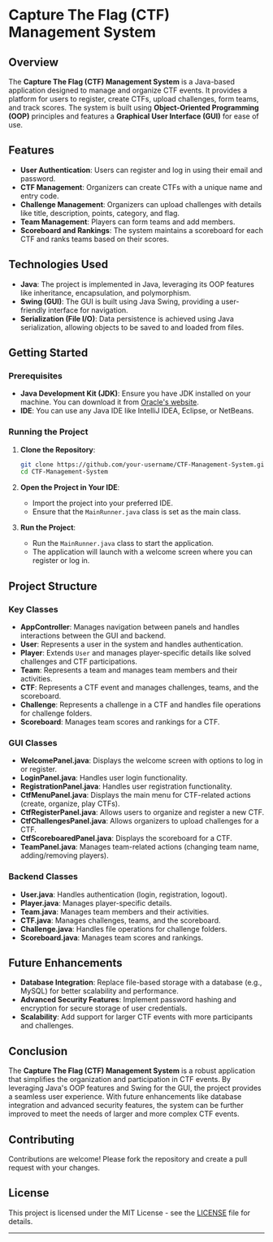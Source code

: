 # Capture The Flag (CTF) Management System

## Overview

The **Capture The Flag (CTF) Management System** is a Java-based application designed to manage and organize CTF events. It provides a platform for users to register, create CTFs, upload challenges, form teams, and track scores. The system is built using **Object-Oriented Programming (OOP)** principles and features a **Graphical User Interface (GUI)** for ease of use.

## Features

- **User Authentication**: Users can register and log in using their email and password.
- **CTF Management**: Organizers can create CTFs with a unique name and entry code.
- **Challenge Management**: Organizers can upload challenges with details like title, description, points, category, and flag.
- **Team Management**: Players can form teams and add members.
- **Scoreboard and Rankings**: The system maintains a scoreboard for each CTF and ranks teams based on their scores.

## Technologies Used

- **Java**: The project is implemented in Java, leveraging its OOP features like inheritance, encapsulation, and polymorphism.
- **Swing (GUI)**: The GUI is built using Java Swing, providing a user-friendly interface for navigation.
- **Serialization (File I/O)**: Data persistence is achieved using Java serialization, allowing objects to be saved to and loaded from files.

## Getting Started

### Prerequisites

- **Java Development Kit (JDK)**: Ensure you have JDK installed on your machine. You can download it from [Oracle's website](https://www.oracle.com/java/technologies/javase-downloads.html).
- **IDE**: You can use any Java IDE like IntelliJ IDEA, Eclipse, or NetBeans.

### Running the Project

1. **Clone the Repository**:
   ```bash
   git clone https://github.com/your-username/CTF-Management-System.git
   cd CTF-Management-System
   ```

2. **Open the Project in Your IDE**:
   - Import the project into your preferred IDE.
   - Ensure that the `MainRunner.java` class is set as the main class.

3. **Run the Project**:
   - Run the `MainRunner.java` class to start the application.
   - The application will launch with a welcome screen where you can register or log in.

## Project Structure

### Key Classes

- **AppController**: Manages navigation between panels and handles interactions between the GUI and backend.
- **User**: Represents a user in the system and handles authentication.
- **Player**: Extends `User` and manages player-specific details like solved challenges and CTF participations.
- **Team**: Represents a team and manages team members and their activities.
- **CTF**: Represents a CTF event and manages challenges, teams, and the scoreboard.
- **Challenge**: Represents a challenge in a CTF and handles file operations for challenge folders.
- **Scoreboard**: Manages team scores and rankings for a CTF.

### GUI Classes

- **WelcomePanel.java**: Displays the welcome screen with options to log in or register.
- **LoginPanel.java**: Handles user login functionality.
- **RegistrationPanel.java**: Handles user registration functionality.
- **CtfMenuPanel.java**: Displays the main menu for CTF-related actions (create, organize, play CTFs).
- **CtfRegisterPanel.java**: Allows users to organize and register a new CTF.
- **CtfChallengesPanel.java**: Allows organizers to upload challenges for a CTF.
- **CtfScoreboaredPanel.java**: Displays the scoreboard for a CTF.
- **TeamPanel.java**: Manages team-related actions (changing team name, adding/removing players).

### Backend Classes

- **User.java**: Handles authentication (login, registration, logout).
- **Player.java**: Manages player-specific details.
- **Team.java**: Manages team members and their activities.
- **CTF.java**: Manages challenges, teams, and the scoreboard.
- **Challenge.java**: Handles file operations for challenge folders.
- **Scoreboard.java**: Manages team scores and rankings.

## Future Enhancements

- **Database Integration**: Replace file-based storage with a database (e.g., MySQL) for better scalability and performance.
- **Advanced Security Features**: Implement password hashing and encryption for secure storage of user credentials.
- **Scalability**: Add support for larger CTF events with more participants and challenges.


## Conclusion

The **Capture The Flag (CTF) Management System** is a robust application that simplifies the organization and participation in CTF events. By leveraging Java's OOP features and Swing for the GUI, the project provides a seamless user experience. With future enhancements like database integration and advanced security features, the system can be further improved to meet the needs of larger and more complex CTF events.

## Contributing

Contributions are welcome! Please fork the repository and create a pull request with your changes.

## License

This project is licensed under the MIT License - see the [LICENSE](LICENSE) file for details.

---
